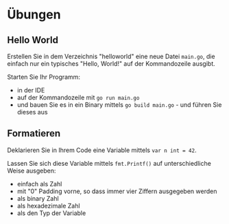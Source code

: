 # Übungen

## Hello World

Erstellen Sie in dem Verzeichnis "helloworld" eine neue Datei `main.go`, die einfach nur ein
typisches "Hello, World!" auf der Kommandozeile ausgibt.

Starten Sie Ihr Programm:
- in der IDE
- auf der Kommandozeile mit `go run main.go`
- und bauen Sie es in ein Binary mittels `go build main.go` - und führen Sie dieses aus

## Formatieren

Deklarieren Sie in Ihrem Code eine Variable mittels `var n int = 42`.

Lassen Sie sich diese Variable mittels `fmt.Printf()` auf unterschiedliche Weise ausgeben:
* einfach als Zahl
* mit "0" Padding vorne, so dass immer vier Ziffern ausgegeben werden
* als binary Zahl
* als hexadezimale Zahl
* als den Typ der Variable